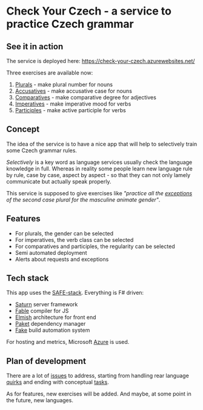 # Check Your Czech - a service to practice Czech grammar

## See it in action

The service is deployed here: https://check-your-czech.azurewebsites.net/

Three exercises are available now: 
1. [Plurals](https://check-your-czech.azurewebsites.net/#plurals) - make plural number for nouns
1. [Accusatives](https://check-your-czech.azurewebsites.net/#accusatives) - make accusative case for nouns
2. [Comparatives](https://check-your-czech.azurewebsites.net/#comparatives) - make comparative degree for adjectives
3. [Imperatives](https://check-your-czech.azurewebsites.net/#imperatives) - make imperative mood for verbs
4. [Participles](https://check-your-czech.azurewebsites.net/#participles) - make active participle for verbs

## Concept

The idea of the service is to have a nice app that will help to selectively train some Czech grammar rules. 

*Selectively* is a key word as language services usually check the language knowledge in full. Whereas in reality some people learn new language rule by rule, case by case, aspect by aspect - so that they can not only lamely communicate but actually speak properly.

This service is supposed to give exercises like *"practice all the [exceptions](http://prirucka.ujc.cas.cz/?id=227) of the second case plural for the masculine animate gender"*.

## Features

- For plurals, the gender can be selected
- For imperatives, the verb class can be selected
- For comparatives and participles, the regularity can be selected
- Semi automated deployment
- Alerts about requests and exceptions

## Tech stack

This app uses the [SAFE-stack](https://safe-stack.github.io/). Everything is F# driven: 
- [Saturn](https://saturnframework.org/docs/) server framework
- [Fable](https://fable.io/) compiler for JS
- [Elmish](https://elmish.github.io/elmish/) architecture for front end
- [Paket](https://fsprojects.github.io/Paket/) dependency manager
- [Fake](https://fake.build/) build automation system

For hosting and metrics, Microsoft [Azure](https://azure.microsoft.com/en-us/) is used.

## Plan of development

There are a lot of [issues](https://github.com/psfinaki/CheckYourCzech/issues) to address, starting from handling rear language [quirks](https://github.com/psfinaki/CheckYourCzech/issues/173) and ending with conceptual [tasks](https://github.com/psfinaki/CheckYourCzech/issues/153). 

As for features, new exercises will be added. And maybe, at some point in the future, new languages.

